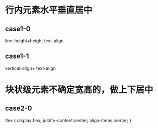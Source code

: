 # 行内元素水平垂直居中
## case1-0
line-height+height
text-align
## case1-1
vertical-align+
text-align
# 块状级元素不确定宽高的，做上下居中

## case2-0

flex
{
    display:flex;
    justify-content:center;
    align-items:center;
}
